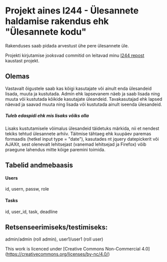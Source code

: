 # Projekt aines I244 - Ülesannete haldamise rakendus ehk "Ülesannete kodu"

Rakenduses saab pidada arvestust ühe pere ülesannete üle.

Projekti kirjutamise jooksvad commitid on leitavad minu [I244 repost](https://github.com/mamaesalu/I244) kaustast projekt.

## Olemas
Vastavalt õigustele saab kas kõigi kasutajate või ainult enda ülesandeid lisada, muuta ja kustutada.
Admin ehk lapsevanem näeb ja saab lisada ning muuta või kustutada kõikide kasutajate üleandeid. Tavakasutajad ehk lapsed näevad ja saavad muuta ning lisada või kustutada ainult iseenda ülesandeid.

##### Tuleb edaspidi ehk mis lisaks võiks olla 
Lisaks kustutamisele võimalus ülesandeid täidetuks märkida, nii et nendest tekiks tehtud ülesannete arhiiv.
Täitmise tähtaeg ehk kuupäev paremas formaadis (hetkel input type = "date"), kasutades nt jquery datepickerit või AJAXit, sest olenevalt lehitsejast (vanemad lehitsejad ja Firefox) võib praegune lahendus mitte kõige paremini toimida.

## Tabelid andmebaasis
#### Users
id, usern, passw, role
#### Tasks
id, user_id, task, deadline

## Retsenseerimiseks/testimiseks:
admin/admin (roll admin), user1/user1 (roll user)


This work is licenced under [Creative Commons Non-Commercial 4.0] (https://creativecommons.org/licenses/by-nc/4.0/)

